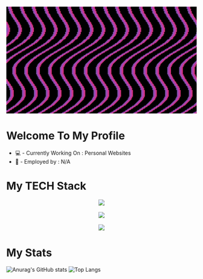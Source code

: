 ![header](./gitprofile.gif)
# Welcome To My Profile

* 💻 - Currently Working On : Personal Websites
* 💼 - Employed by : N/A

# My TECH Stack
<p align="center">
  <a href="https://skillicons.dev">
    <img src="https://skillicons.dev/icons?i=c,cpp,java,css,html,nodejs,js,,php,py,scala," />
  </a>
</p>
<p align="center">
  <a href="https://skillicons.dev">
    <img src="https://skillicons.dev/icons?i=git,aws,eclipse,bots,github,unreal,powershell,unity,vscode" />
  </a>
</p>
<p align="center">
  <a href="https://skillicons.dev">
    <img src="https://skillicons.dev/icons?i=linux,windows" />
  </a>
</p>

# My Stats
![Anurag's GitHub stats](https://github-readme-stats.vercel.app/api?username=thesmartestadam&show_icons=true&theme=dark) ![Top Langs](https://github-readme-stats.vercel.app/api/top-langs/?username=thesmartestadam&layout=compact&theme=dark)
